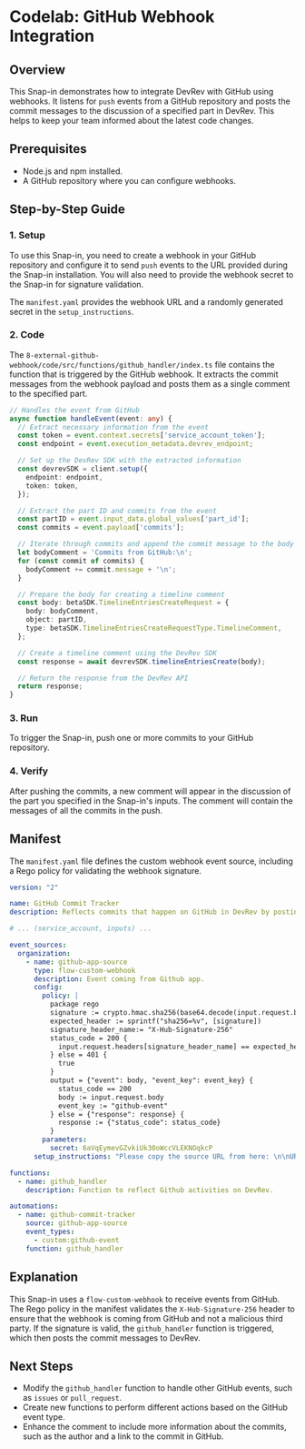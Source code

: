 # Codelab: GitHub Webhook Integration

## Overview
This Snap-in demonstrates how to integrate DevRev with GitHub using webhooks. It listens for `push` events from a GitHub repository and posts the commit messages to the discussion of a specified part in DevRev. This helps to keep your team informed about the latest code changes.

## Prerequisites
- Node.js and npm installed.
- A GitHub repository where you can configure webhooks.

## Step-by-Step Guide

### 1. Setup
To use this Snap-in, you need to create a webhook in your GitHub repository and configure it to send `push` events to the URL provided during the Snap-in installation. You will also need to provide the webhook secret to the Snap-in for signature validation.

The `manifest.yaml` provides the webhook URL and a randomly generated secret in the `setup_instructions`.

### 2. Code
The `8-external-github-webhook/code/src/functions/github_handler/index.ts` file contains the function that is triggered by the GitHub webhook. It extracts the commit messages from the webhook payload and posts them as a single comment to the specified part.

```typescript
// Handles the event from GitHub
async function handleEvent(event: any) {
  // Extract necessary information from the event
  const token = event.context.secrets['service_account_token'];
  const endpoint = event.execution_metadata.devrev_endpoint;

  // Set up the DevRev SDK with the extracted information
  const devrevSDK = client.setup({
    endpoint: endpoint,
    token: token,
  });

  // Extract the part ID and commits from the event
  const partID = event.input_data.global_values['part_id'];
  const commits = event.payload['commits'];

  // Iterate through commits and append the commit message to the body of the comment
  let bodyComment = 'Commits from GitHub:\n';
  for (const commit of commits) {
    bodyComment += commit.message + '\n';
  }

  // Prepare the body for creating a timeline comment
  const body: betaSDK.TimelineEntriesCreateRequest = {
    body: bodyComment,
    object: partID,
    type: betaSDK.TimelineEntriesCreateRequestType.TimelineComment,
  };

  // Create a timeline comment using the DevRev SDK
  const response = await devrevSDK.timelineEntriesCreate(body);

  // Return the response from the DevRev API
  return response;
}
```

### 3. Run
To trigger the Snap-in, push one or more commits to your GitHub repository.

### 4. Verify
After pushing the commits, a new comment will appear in the discussion of the part you specified in the Snap-in's inputs. The comment will contain the messages of all the commits in the push.

## Manifest
The `manifest.yaml` file defines the custom webhook event source, including a Rego policy for validating the webhook signature.

```yaml
version: "2"

name: GitHub Commit Tracker
description: Reflects commits that happen on GitHub in DevRev by posting to timeline of a product part.

# ... (service_account, inputs) ...

event_sources:
  organization:
    - name: github-app-source
      type: flow-custom-webhook
      description: Event coming from Github app.
      config:
        policy: |
          package rego
          signature := crypto.hmac.sha256(base64.decode(input.request.body_raw), input.parameters.secret)
          expected_header := sprintf("sha256=%v", [signature])
          signature_header_name:= "X-Hub-Signature-256"
          status_code = 200 {
            input.request.headers[signature_header_name] == expected_header
          } else = 401 {
            true
          }
          output = {"event": body, "event_key": event_key} {
            status_code == 200
            body := input.request.body
            event_key := "github-event"
          } else = {"response": response} {
            response := {"status_code": status_code}
          }
        parameters:
          secret: 6aVqEymevGZvkiUk30oWccVLEKNOqkcP
      setup_instructions: "Please copy the source URL from here: \n\nURL: `{{ source.trigger_url  }}` \n\nSecret: `{{source.config.parameters.secret}}`."

functions:
  - name: github_handler
    description: Function to reflect Github activities on DevRev.

automations:
  - name: github-commit-tracker
    source: github-app-source
    event_types:
      - custom:github-event
    function: github_handler
```

## Explanation
This Snap-in uses a `flow-custom-webhook` to receive events from GitHub. The Rego policy in the manifest validates the `X-Hub-Signature-256` header to ensure that the webhook is coming from GitHub and not a malicious third party. If the signature is valid, the `github_handler` function is triggered, which then posts the commit messages to DevRev.

## Next Steps
- Modify the `github_handler` function to handle other GitHub events, such as `issues` or `pull_request`.
- Create new functions to perform different actions based on the GitHub event type.
- Enhance the comment to include more information about the commits, such as the author and a link to the commit in GitHub.
